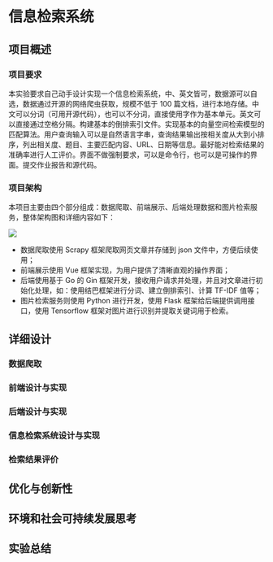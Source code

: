 # 信息检索系统

## 项目概述

### 项目要求

本实验要求自己动手设计实现一个信息检索系统，中、英文皆可，数据源可以自选，数据通过开源的网络爬虫获取，规模不低于 100 篇文档，进行本地存储。中文可以分词（可用开源代码），也可以不分词，直接使用字作为基本单元。英文可以直接通过空格分隔。构建基本的倒排索引文件。实现基本的向量空间检索模型的匹配算法。用户查询输入可以是自然语言字串，查询结果输出按相关度从大到小排序，列出相关度、题目、主要匹配内容、URL、日期等信息。最好能对检索结果的准确率进行人工评价。界面不做强制要求，可以是命令行，也可以是可操作的界面。提交作业报告和源代码。

### 项目架构

本项目主要由四个部分组成：数据爬取、前端展示、后端处理数据和图片检索服务，整体架构图和详细内容如下：

<img src="https://cdn.jsdelivr.net/gh/Guo-Chenxu/imgs@main/imgs/202406080002101.png"/>

-   数据爬取使用 Scrapy 框架爬取网页文章并存储到 json 文件中，方便后续使用；
-   前端展示使用 Vue 框架实现，为用户提供了清晰直观的操作界面；
-   后端使用基于 Go 的 Gin 框架开发，接收用户请求并处理，并且对文章进行初始化处理，如：使用结巴框架进行分词、建立倒排索引、计算 TF-IDF 值等；
-   图片检索服务则使用 Python 进行开发，使用 Flask 框架给后端提供调用接口，使用 Tensorflow 框架对图片进行识别并提取关键词用于检索。

## 详细设计

### 数据爬取



### 前端设计与实现

### 后端设计与实现

### 信息检索系统设计与实现

### 检索结果评价

## 优化与创新性

## 环境和社会可持续发展思考

## 实验总结
